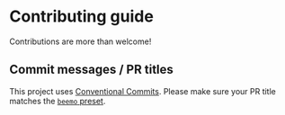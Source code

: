 # Contributing guide

Contributions are more than welcome!

## Commit messages / PR titles

This project uses [Conventional Commits](https://www.conventionalcommits.org/en/v1.0.0/).
Please make sure your PR title matches the [`beemo` preset](https://github.com/beemojs/conventional-changelog-beemo).
